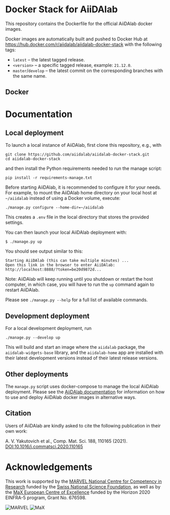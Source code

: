 # Docker Stack for AiiDAlab

This repository contains the Dockerfile for the official AiiDAlab docker images.

Docker images are automatically built and pushed to Docker Hub at https://hub.docker.com/r/aiidalab/aiidalab-docker-stack with the following tags:

- `latest` –  the latest tagged release.
- `<version>` – a specific tagged release, example: `21.12.0`.
- `master`/`develop` – the latest commit on the corresponding branches with the same name.

## Docker 

# Documentation

## Local deployment

To launch a local instance of AiiDAlab, first clone this repository, e.g., with
```console
git clone https://github.com/aiidalab/aiidalab-docker-stack.git
cd aiidalab-docker-stack
```
and then install the Python requirements needed to run the manage script:
```
pip install -r requirements-manage.txt
```

Before starting AiiDAlab, it is recommended to configure it for your needs.
For example, to mount the AiiDAlab home directory on your local host at `~/aiidalab` instead of using a Docker volume, execute:
```console
./manage.py configure --home-dir=~/aiidalab
```
This creates a `.env` file in the local directory that stores the provided settings.

You can then launch your local AiiDAlab deployment with:
```console
$ ./manage.py up
```
You should see output similar to this:
```
Starting AiiDAlab (this can take multiple minutes) ...
Open this link in the browser to enter AiiDAlab:
http://localhost:8888/?token=be20d9872d...
```

Note: AiiDAlab will keep running until you shutdown or restart the host computer, in which case, you will have to run the `up` command again to restart AiiDAlab.

Please see `./manage.py --help` for a full list of available commands.

## Development deployment

For a local development deployment, run
```console
./manage.py --develop up
```

This will build and start an image where the `aiidalab` package, the `aiidalab-widgets-base` library, and the `aiidalab-home` app are installed with their latest development versions instead of their latest release versions.

## Other deployments

The `manage.py` script uses docker-compose to manage the local AiiDAlab deployment.
Please see the [AiiDAlab documentation](https://aiidalab.readthedocs.io/) for information on how to use and deploy AiiDAlab docker images in alternative ways.

## Citation

Users of AiiDAlab are kindly asked to cite the following publication in their own work:

A. V. Yakutovich et al., Comp. Mat. Sci. 188, 110165 (2021).
[DOI:10.1016/j.commatsci.2020.110165](https://doi.org/10.1016/j.commatsci.2020.110165)

# Acknowledgements

This work is supported by the [MARVEL National Centre for Competency in Research](<http://nccr-marvel.ch>)
funded by the [Swiss National Science Foundation](<http://www.snf.ch/en>), as well as by the [MaX
European Centre of Excellence](<http://www.max-centre.eu/>) funded by the Horizon 2020 EINFRA-5 program,
Grant No. 676598.

![MARVEL](miscellaneous/logos/MARVEL.png)
![MaX](miscellaneous/logos/MaX.png)
